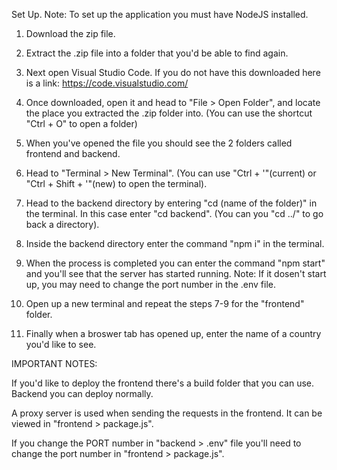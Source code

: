 Set Up.
Note: To set up the application you must have NodeJS installed.

1. Download the zip file.

2. Extract the .zip file into a folder that you'd be able to find again. 

3. Next open Visual Studio Code. If you do not have this downloaded here is a link: https://code.visualstudio.com/

4. Once downloaded, open it and head to "File > Open Folder", and locate the place you extracted the .zip folder into.
(You can use the shortcut "Ctrl + O" to open a folder)

5. When you've opened the file you should see the 2 folders called frontend and backend.

6. Head to "Terminal > New Terminal".
(You can use "Ctrl + '"(current) or "Ctrl + Shift + '"(new) to open the terminal).

7. Head to the backend directory by entering "cd (name of the folder)" in the terminal. In this case enter "cd backend".
(You can you "cd ../" to go back a directory).

8. Inside the backend directory enter the command "npm i" in the terminal.

9. When the process is completed you can enter the command "npm start" and you'll see that the server has started running.
Note: If it dosen't start up, you may need to change the port number in the .env file.

10. Open up a new terminal and repeat the steps 7-9 for the "frontend" folder.

11. Finally when a broswer tab has opened up, enter the name of a country you'd like to see.

IMPORTANT NOTES:

If you'd like to deploy the frontend there's a build folder that you can use.
Backend you can deploy normally.

A proxy server is used when sending the requests in the frontend. It can be viewed in "frontend > package.js".

If you change the PORT number in "backend > .env" file you'll need to change the port number in "frontend > package.js".
